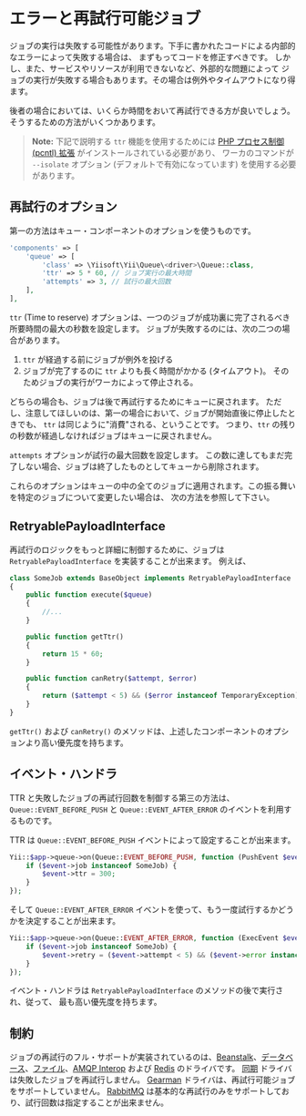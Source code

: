 エラーと再試行可能ジョブ
========================

ジョブの実行は失敗する可能性があります。下手に書かれたコードによる内部的なエラーによって失敗する場合は、
まずもってコードを修正すべきです。
しかし、また、サービスやリソースが利用できないなど、外部的な問題によって
ジョブの実行が失敗する場合もあります。その場合は例外やタイムアウトになり得ます。

後者の場合においては、いくらか時間をおいて再試行できる方が良いでしょう。そうするための方法がいくつかあります。

> **Note:** 下記で説明する `ttr` 機能を使用するためには
> [PHP プロセス制御 (pcntl) 拡張](http://php.net/manual/ja/book.pcntl.php) がインストールされている必要があり、
> ワーカのコマンドが `--isolate` オプション (デフォルトで有効になっています) を使用する必要があります。

再試行のオプション
------------------

第一の方法はキュー・コンポーネントのオプションを使うものです。

```php
'components' => [
    'queue' => [
        'class' => \Yiisoft\Yii\Queue\<driver>\Queue::class,
        'ttr' => 5 * 60, // ジョブ実行の最大時間
        'attempts' => 3, // 試行の最大回数
    ],
],
```

`ttr` (Time to reserve) オプションは、一つのジョブが成功裏に完了されるべき所要時間の最大の秒数を設定します。
ジョブが失敗するのには、次の二つの場合があります。

 1. `ttr` が経過する前にジョブが例外を投げる
 2. ジョブが完了するのに `ttr` よりも長く時間がかかる (タイムアウト)。
 そのためジョブの実行がワーカによって停止される。

どちらの場合も、ジョブは後で再試行するためにキューに戻されます。
ただし、注意してほしいのは、第一の場合において、ジョブが開始直後に停止したときでも、
`ttr` は同じように"消費"される、ということです。
つまり、`ttr` の残りの秒数が経過しなければジョブはキューに戻されません。

`attempts` オプションが試行の最大回数を設定します。
この数に達してもまだ完了しない場合、ジョブは終了したものとしてキューから削除されます。

これらのオプションはキューの中の全てのジョブに適用されます。この振る舞いを特定のジョブについて変更したい場合は、
次の方法を参照して下さい。

RetryablePayloadInterface
---------------------

再試行のロジックをもっと詳細に制御するために、ジョブは `RetryablePayloadInterface` を実装することが出来ます。
例えば、

```php
class SomeJob extends BaseObject implements RetryablePayloadInterface
{
    public function execute($queue)
    {
        //...
    }

    public function getTtr()
    {
        return 15 * 60;
    }

    public function canRetry($attempt, $error)
    {
        return ($attempt < 5) && ($error instanceof TemporaryException);
    }
}
```

`getTtr()` および `canRetry()` のメソッドは、上述したコンポーネントのオプションより高い優先度を持ちます。

イベント・ハンドラ
------------------

TTR と失敗したジョブの再試行回数を制御する第三の方法は、`Queue::EVENT_BEFORE_PUSH` と
`Queue::EVENT_AFTER_ERROR` のイベントを利用するものです。

TTR は `Queue::EVENT_BEFORE_PUSH` イベントによって設定することが出来ます。

```php
Yii::$app->queue->on(Queue::EVENT_BEFORE_PUSH, function (PushEvent $event) {
    if ($event->job instanceof SomeJob) {
        $event->ttr = 300;
    }
});
```

そして `Queue::EVENT_AFTER_ERROR` イベントを使って、もう一度試行するかどうかを決定することが出来ます。

```php
Yii::$app->queue->on(Queue::EVENT_AFTER_ERROR, function (ExecEvent $event) {
    if ($event->job instanceof SomeJob) {
        $event->retry = ($event->attempt < 5) && ($event->error instanceof TemporaryException);
    }
});
```

イベント・ハンドラは `RetryablePayloadInterface` のメソッドの後で実行され、従って、
最も高い優先度を持ちます。

制約
----

ジョブの再試行のフル・サポートが実装されているのは、[Beanstalk]、[データベース]、[ファイル]、[AMQP Interop] および [Redis] のドライバです。
[同期] ドライバは失敗したジョブを再試行しません。 [Gearman] ドライバは、再試行可能ジョブをサポートしていません。
[RabbitMQ] は基本的な再試行のみをサポートしており、試行回数は指定することが出来ません。

[Beanstalk]: driver-beanstalk.md
[データベース]: driver-db.md
[ファイル]: driver-file.md
[Redis]: driver-redis.md
[同期]: driver-sync.md
[Gearman]: driver-gearman.md
[RabbitMQ]: driver-amqp.md
[AMQP Interop]: driver-amqp-interop.md
